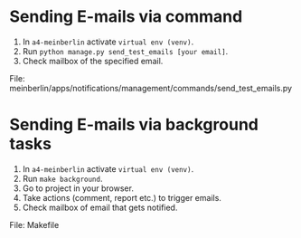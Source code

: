 # Sending E-mails via command

1. In `a4-meinberlin` activate `virtual env (venv)`.
2. Run `python manage.py send_test_emails [your email]`.
3. Check mailbox of the specified email.

File: meinberlin/apps/notifications/management/commands/send_test_emails.py

# Sending E-mails via background tasks

1. In `a4-meinberlin` activate `virtual env (venv)`.
2. Run `make background`.
3. Go to project in your browser.
4. Take actions (comment, report etc.) to trigger emails.
5. Check mailbox of email that gets notified.

File: Makefile
